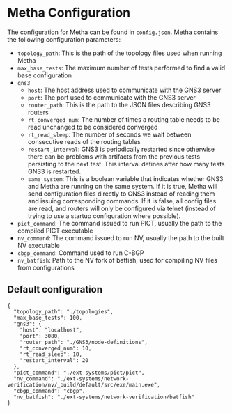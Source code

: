 # Metha Configuration

The configuration for Metha can be found in ```config.json```. Metha contains the following configuration parameters:

* ```topology_path```: This is the path of the topology files used when running Metha
* ```max_base_tests```: The maximum number of tests performed to find a valid base configuration
* ```gns3```
    * ```host```: The host address used to communicate with the GNS3 server
    * ```port```: The port used to communicate with the GNS3 server
    * ```router_path```: This is the path to the JSON files describing GNS3 routers
    * ```rt_converged_num```: The number of times a routing table needs to be read unchanged to be considered converged
    * ```rt_read_sleep```: The number of seconds we wait between consecutive reads of the routing tables
    * ```restart_interval```: GNS3 is periodically restarted since otherwise there can be problems with artifacts from the previous tests persisting to the next test. This interval defines after how many tests GNS3 is restarted.
    * ```same_system```: This is a boolean variable that indicates whether GNS3 and Metha are running on the same system. If it is true, Metha will send configuration files directly to GNS3 instead of reading them and issuing corresponding commands. If it is false, all config files are read, and routers will only be configured via telnet (instead of trying to use a startup configuration where possible).
* ```pict_command```: The command issued to run PICT, usually the path to the compiled PICT executable
* ```nv_command```: The command issued to run NV, usually the path to the built NV executable
* ```cbgp_command```: Command used to run C-BGP
* ```nv_batfish```: Path to the NV fork of batfish, used for compiling NV files from configurations

## Default configuration

```
{
  "topology_path": "./topologies",
  "max_base_tests": 100,
  "gns3": {
    "host": "localhost",
    "port": 3080,
    "router_path": "./GNS3/node-definitions",
    "rt_converged_num": 10,
    "rt_read_sleep": 10,
    "restart_interval": 20
  },
  "pict_command": "./ext-systems/pict/pict",
  "nv_command": "./ext-systems/network-verification/nv/_build/default/src/exe/main.exe",
  "cbgp_command": "cbgp",
  "nv_batfish": "./ext-systems/network-verification/batfish"
}
```
